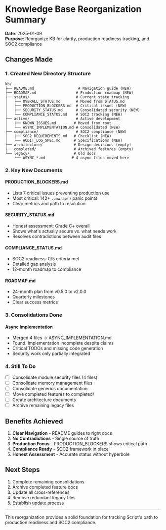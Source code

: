 # Knowledge Base Reorganization Summary

**Date**: 2025-01-09  
**Purpose**: Reorganize KB for clarity, production readiness tracking, and SOC2 compliance

## Changes Made

### 1. Created New Directory Structure
```
kb/
├── README.md                    # Navigation guide (NEW)
├── ROADMAP.md                  # Production roadmap (NEW)
├── status/                     # Current state tracking
│   ├── OVERALL_STATUS.md       # Moved from STATUS.md
│   ├── PRODUCTION_BLOCKERS.md  # Critical issues (NEW)
│   ├── SECURITY_STATUS.md      # Consolidated security (NEW)
│   └── COMPLIANCE_STATUS.md    # SOC2 tracking (NEW)
├── active/                     # Active development
│   ├── KNOWN_ISSUES.md        # Moved from root
│   └── ASYNC_IMPLEMENTATION.md # Consolidated (NEW)
├── compliance/                 # SOC2 compliance (NEW)
│   ├── SOC2_REQUIREMENTS.md   # Checklist (NEW)
│   └── AUDIT_LOG_SPEC.md      # Specifications (NEW)
├── architecture/              # Design decisions (empty)
├── completed/                 # Archived features (empty)
└── legacy/                    # Old docs
    └── ASYNC_*.md            # 4 async files moved here
```

### 2. Key New Documents

#### PRODUCTION_BLOCKERS.md
- Lists 7 critical issues preventing production use
- Most critical: 142+ `.unwrap()` panic points
- Clear metrics and path to resolution

#### SECURITY_STATUS.md  
- Honest assessment: Grade C+ overall
- Shows what's actually secure vs. what needs work
- Resolves contradictions between audit files

#### COMPLIANCE_STATUS.md
- SOC2 readiness: 0/5 criteria met
- Detailed gap analysis
- 12-month roadmap to compliance

#### ROADMAP.md
- 24-month plan from v0.5.0 to v2.0.0
- Quarterly milestones
- Clear success metrics

### 3. Consolidations Done

#### Async Implementation
- Merged 4 files → ASYNC_IMPLEMENTATION.md
- Found: Implementation incomplete despite claims
- Critical TODOs and missing code generation
- Security work only partially integrated

### 4. Still To Do

- [ ] Consolidate module security files (4 files)
- [ ] Consolidate memory management files  
- [ ] Consolidate generics documentation
- [ ] Move completed features to completed/
- [ ] Create architecture documents
- [ ] Archive remaining legacy files

## Benefits Achieved

1. **Clear Navigation** - README guides to right docs
2. **No Contradictions** - Single source of truth
3. **Production Focus** - PRODUCTION_BLOCKERS shows critical path
4. **Compliance Ready** - SOC2 framework in place
5. **Honest Assessment** - Accurate status without hyperbole

## Next Steps

1. Complete remaining consolidations
2. Archive completed feature docs
3. Update all cross-references
4. Remove redundant legacy files
5. Establish update process

---

This reorganization provides a solid foundation for tracking Script's path to production readiness and SOC2 compliance.